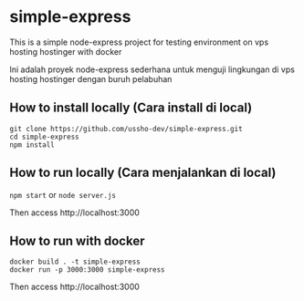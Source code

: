 # simple-express
This is a simple node-express project for testing environment on vps hosting hostinger with docker

Ini adalah proyek node-express sederhana untuk menguji lingkungan di vps hosting hostinger dengan buruh pelabuhan

## How to install locally (Cara install di local)

```
git clone https://github.com/ussho-dev/simple-express.git
cd simple-express
npm install
```

## How to run locally (Cara menjalankan di local)

```npm start``` or ```node server.js```

Then access http://localhost:3000

## How to run with docker

```
docker build . -t simple-express
docker run -p 3000:3000 simple-express
```

Then access http://localhost:3000
